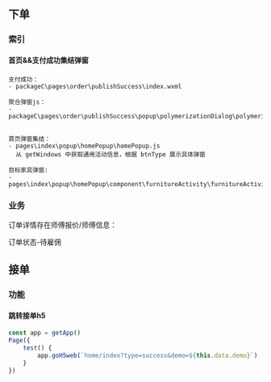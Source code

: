 ## 下单

### 索引

#### 首页&&支付成功集结弹窗

```
支付成功：
- packageC\pages\order\publishSuccess\index.wxml

聚合弹窗js：
- packageC\pages\order\publishSuccess\popup\polymerizationDialog\polymerizationDialog.js


首页弹窗集结：
- pages\index\popup\homePopup\homePopup.js
  从 getWindows 中获取通用活动信息，根据 btnType 展示具体弹窗

目标家具弹窗:
- pages\index\popup\homePopup\component\furnitureActivity\furnitureActivity.js
```



### 业务

订单详情存在师傅报价/师傅信息：

订单状态-待雇佣



## 接单

### 功能

#### 跳转接单h5

```javascript
const app = getApp()
Page({
    test() {
        app.goH5web(`home/index?type=success&demo=${this.data.demo}`)
    }
})

```

